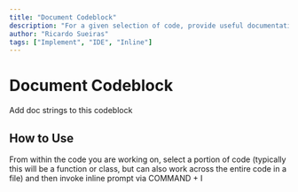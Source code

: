 ```yaml
---
title: "Document Codeblock"
description: "For a given selection of code, provide useful documentation to help others understand your code"
author: "Ricardo Sueiras"
tags: ["Implement", "IDE", "Inline"]
---
```


# Document Codeblock

Add doc strings to this codeblock

## How to Use

From within the code you are working on, select a portion of code (typically this will be a function or class, but can also work across the entire code in a file) and then invoke inline prompt via COMMAND + I
